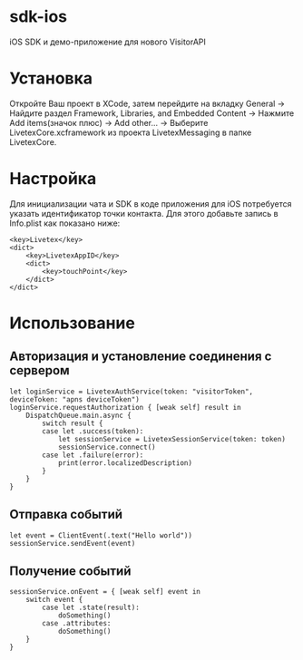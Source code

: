 # sdk-ios
iOS SDK и демо-приложение для нового VisitorAPI
# Установка
Откройте Ваш проект в XCode, затем перейдите на вкладку General → Найдите раздел Framework, Libraries, and Embedded Content → Нажмите Add items(значок плюс) → Add other… → Выберите LivetexCore.xcframework из проекта LivetexMessaging в папке LivetexCore.
# Настройка
Для инициализации чата и SDK в коде приложения для iOS потребуется указать идентификатор точки контакта.
Для этого добавьте запись в Info.plist как показано ниже:
```
<key>Livetex</key>
<dict>
    <key>LivetexAppID</key>
    <dict>
        <key>touchPoint</key>
    </dict>
</dict>
```
# Использование
## Авторизация и установление соединения с сервером
```
let loginService = LivetexAuthService(token: "visitorToken", deviceToken: "apns deviceToken")
loginService.requestAuthorization { [weak self] result in
    DispatchQueue.main.async {
        switch result {
        case let .success(token):
            let sessionService = LivetexSessionService(token: token)
            sessionService.connect()
        case let .failure(error):
            print(error.localizedDescription)
        }
    }
}
```
## Отправка событий
```
let event = ClientEvent(.text("Hello world"))
sessionService.sendEvent(event)
```
## Получение событий
```
sessionService.onEvent = { [weak self] event in
    switch event {
        case let .state(result):
            doSomething()
        case .attributes:
            doSomething()
    }
}
```

